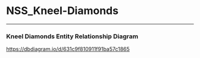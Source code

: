 # NSS_Kneel-Diamonds
-----------------------------------------------------------------------------------------------------------------------------------------------------------------
### Kneel Diamonds Entity Relationship Diagram
 
https://dbdiagram.io/d/631c9f810911f91ba57c1865

